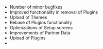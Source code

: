 - Number of minor bugfixes
- Improved functionality in removal of Plugins
- Upload of Themes
- Rebase of Plugins functionality
- Optimizations of Setup screens
- Improvements of Partner Data
- Upload of Plugins
- 
